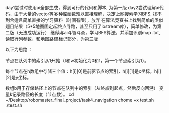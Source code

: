   day1尝试时使用ai全部生成，得到可行的代码和脚本, 为第一版
  day2尝试理解ai代码，由于大量的vector等多种库函数难以直接理解，决定上网搜索学习BFS.
    找不到合适且简单直接的学习资料（时间有限），放弃
    在算法竞赛书上找到简单的类似题目结果（5*5地图固定起终点寻路，甚至只用了iostream库），简单修改，为第二版（无法成功运行）
    继续与ai斗智斗勇，学习BFS算法，并添加识别map .txt,读取行列参数，和地图路径标记部分，为第三版
     
    
    
    
    
  以下为思路  ：
    
节点在队列中的索引从1开始（t和w初始化为0和1，第一个节点索引为1）。

  每个节点在h数组中存储三个值：h[i][0]是前驱节点的索引，h[i][1]是x坐标，h[i][2]是y坐标。

 数组b用于存储路径上的节点在队列中的索引（从终点到起点，然后反向回溯）
 变量k记录路径的长度（节点数）。
 cd  ~/Desktop/robomaster_final_project/task4_navigation
chome +x test.sh
./test.sh
